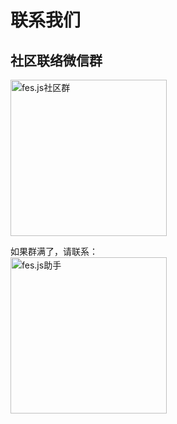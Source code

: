 # 联系我们


## 社区联络微信群
<img alt="fes.js社区群" width="250" src="https://i.loli.net/2020/09/11/2XhKtPZd6NFVbDE.png">

如果群满了，请联系：      
<img alt="fes.js助手" width="250" src="https://i.loli.net/2020/09/16/sxwr62CKhmYOUyV.jpg">    